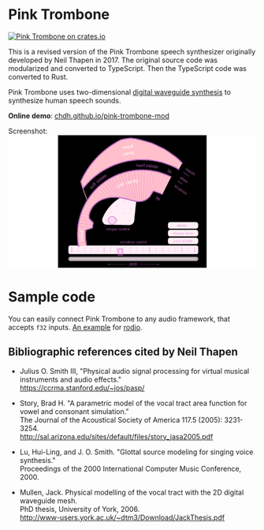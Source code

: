 # Pink Trombone

[![Pink Trombone on crates.io](https://img.shields.io/crates/v/pink-trombone)](https://crates.io/crates/pink-trombone/)

This is a revised version of the Pink Trombone speech
synthesizer originally developed by Neil Thapen in 2017.
The original source code was modularized and converted to TypeScript.
Then the TypeScript code was converted to Rust.

Pink Trombone uses two-dimensional
[digital waveguide synthesis](https://en.wikipedia.org/wiki/Digital_waveguide_synthesis)
to synthesize human speech sounds.

**Online demo**: [chdh.github.io/pink-trombone-mod](https://chdh.github.io/pink-trombone-mod)

Screenshot:<br/>
![Pink Trombone screenshot](WebVersionScreenshot.png)

# Sample code

You can easily connect Pink Trombone to any audio framework, that accepts
`f32` inputs. [An example](examples/pink-trombone.rs) for
[rodio](https://github.com/RustAudio/rodio).

## Bibliographic references cited by Neil Thapen

- Julius O. Smith III, "Physical audio signal processing for virtual musical instruments and audio effects."<br>
  https://ccrma.stanford.edu/~jos/pasp/

- Story, Brad H. "A parametric model of the vocal tract area function for vowel and consonant simulation."<br>
  The Journal of the Acoustical Society of America 117.5 (2005): 3231-3254.<br>
  http://sal.arizona.edu/sites/default/files/story_jasa2005.pdf

- Lu, Hui-Ling, and J. O. Smith. "Glottal source modeling for singing voice synthesis."<br>
  Proceedings of the 2000 International Computer Music Conference, 2000.

- Mullen, Jack. Physical modelling of the vocal tract with the 2D digital waveguide mesh.<br>
  PhD thesis, University of York, 2006.<br>
  http://www-users.york.ac.uk/~dtm3/Download/JackThesis.pdf
